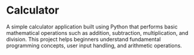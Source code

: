 # Calculator
A simple calculator application built using Python that performs basic mathematical operations such as addition, subtraction, multiplication, and division. This project helps beginners understand fundamental programming concepts, user input handling, and arithmetic operations.
